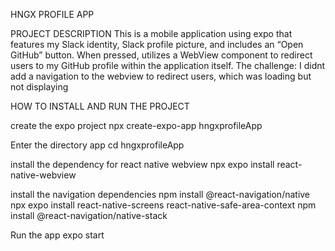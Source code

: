 HNGX PROFILE APP

PROJECT DESCRIPTION This is a mobile application using expo that features my Slack identity, Slack profile picture, and includes an “Open GitHub” button. When pressed, utilizes a WebView component to redirect users to my GitHub profile within the application itself. The challenge: I didnt add a navigation to the webview to redirect users, which was loading but not displaying

HOW TO INSTALL AND RUN THE PROJECT

create the expo project npx create-expo-app hngxprofileApp

Enter the directory app cd hngxprofileApp

install the dependency for react native webview npx expo install react-native-webview

install the navigation dependencies npm install @react-navigation/native npx expo install react-native-screens react-native-safe-area-context npm install @react-navigation/native-stack

Run the app expo start
